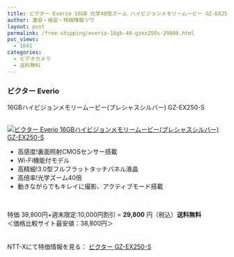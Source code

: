 ```yaml
---
title: ビクター Everio 16GB 光学40倍ズーム ハイビジョンメモリームービー GZ-EX250-S 特価29800円！送料無料！
author: 激安・格安・特価情報ツウ
layout: post
permalink: /free-shipping/everio-16gb-40-gzex250s-29800.html
pvc_views:
  - 1641
categories:
  - ビデオカメラ
  - 送料無料
---
```

### ビクター Everio  
16GBハイビジョンメモリームービー(プレシャスシルバー) GZ-EX250-S

<div class="img-bg2 img_L">
  <a href="http://px.a8.net/svt/ejp?a8mat=ZYP6S+8IMA3E+S1Q+BWGDT&#038;a8ejpredirect=http://nttxstore.jp/_II_VI13906834" target="_blank"><br /> <img border="0" alt="ビクター Everio 16GBハイビジョンメモリームービー(プレシャスシルバー) GZ-EX250-S" src="http://i0.wp.com/image.nttxstore.jp/l2_images/V/VI/VI13906834.jpg?w=120" data-recalc-dims="1" /></a>
</div>

<!--more-->

  * 高感度!裏面照射CMOSセンサー搭載
  * Wi-Fi機能付モデル
  * 高精細!3.0型フルフラットタッチパネル液晶
  * 高倍率!光学ズーム40倍
  * 動きながらでもキレイに撮影、アクティブモード搭載

<br clear="all" />

特価 39,800円+週末限定:10,000円割引 = <span class="tokka-price"><strong>29,800</strong></span> 円（税込）**送料無料**  
＜価格比較サイト最安値：38,800円＞

　  
NTT-Xにて特価情報を見る： <span class="fs150p"><a href="http://px.a8.net/svt/ejp?a8mat=ZYP6S+8IMA3E+S1Q+BWGDT&#038;a8ejpredirect=http://nttxstore.jp/_II_VI13906834" target="_blank">ビクター GZ-EX250-S</a></span>
